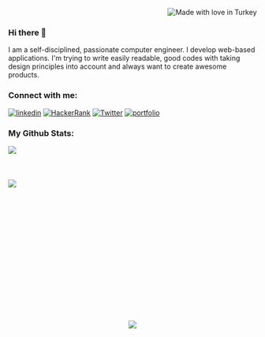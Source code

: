  <p align=end><img src="https://madewithlove.now.sh/tr?heart=true&colorB=%23ff0019" alt="Made with love in Turkey"></p>
 
### Hi there 👋

I am a self-disciplined, passionate computer engineer. I develop web-based applications. I'm trying to write easily readable, good codes with taking design principles into account and always want to create awesome products.

### Connect with me:
[![linkedin](https://img.shields.io/badge/linkedin-0A66C2?style=for-the-badge&logo=linkedin&logoColor=white)](https://www.linkedin.com/in/sena-atak%C3%B6%C5%9Fker-3a79b0235/)
[![HackerRank](https://img.shields.io/badge/-Hackerrank-2EC866?style=for-the-badge&logo=HackerRank&logoColor=white)](https://www.hackerrank.com/darkphoenixq)
[![Twitter](https://img.shields.io/badge/twitter-%231DA1F2.svg?style=for-the-badge&logo=Twitter&logoColor=white)](https://twitter.com/SenaAtakosker)
[![portfolio](https://img.shields.io/badge/Gmail-D14836?style=for-the-badge&logo=gmail&logoColor=white)](mailto:senaatakosker@gmail.com)


### My Github Stats:

<div>
  <a href="https://github-readme-stats.vercel.app/api/top-langs/?username=SwishSwishBish&langs_count=7&hide=php&theme=react&hide_border=true&bg_color=0D1117">
  <img align="left" src="https://github-readme-stats.vercel.app/api/top-langs/?username=SwishSwishBish&langs_count=7&hide=php&theme=react&hide_border=true&bg_color=0D1117" />
</a>
<br/><br/><br/><br/>
<a href="https://github-readme-stats.vercel.app/api?username=SwishSwishBish&theme=react&hide_border=true&bg_color=0D1117">
  <img  align="left" src="https://github-readme-stats.vercel.app/api?username=SwishSwishBish&count_private=true&show_icons=true&theme=react&hide_border=true&bg_color=0D1117" />
</a>
</div>
<div align="center">
 
<br /><br /><br /><br /><br /><br /><br /><br /><br /><br /><br /><br /><br /><br /><br /><br />
<a href="https://visitorbadge.io/status?path=https%3A%2F%2Fgithub.com%2FSwishSwishBish"><img align="center" src="https://api.visitorbadge.io/api/visitors?path=https%3A%2F%2Fgithub.com%2FSwishSwishBish&label=VISITORS&countColor=%2353bad6" /></a>
</div>
